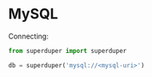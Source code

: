# MySQL

Connecting:

```python
from superduper import superduper

db = superduper('mysql://<mysql-uri>')
```